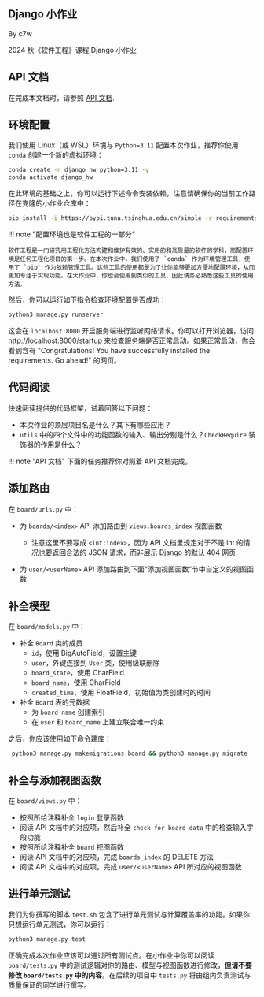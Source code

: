 ## Django 小作业

By c7w

2024 秋《软件工程》课程 Django 小作业

## API 文档

在完成本文档时，请参照 [API 文档](https://thuse-course.github.io/course-index/handout/api/).


## 环境配置

我们使用 Linux（或 WSL）环境与 `Python=3.11` 配置本次作业，推荐你使用 `conda` 创建一个新的虚拟环境：

```bash
conda create -n django_hw python=3.11 -y
conda activate django_hw
```

在此环境的基础之上，你可以运行下述命令安装依赖，注意请确保你的当前工作路径在克隆的小作业仓库中：

```bash
pip install -i https://pypi.tuna.tsinghua.edu.cn/simple -r requirements.txt
```

!!! note "配置环境也是软件工程的一部分"

    软件工程是一门研究用工程化方法构建和维护有效的、实用的和高质量的软件的学科，而配置环境是任何工程化项目的第一步。在本次作业中，我们使用了 `conda` 作为环境管理工具，使用了 `pip` 作为依赖管理工具。这些工具的使用都是为了让你能够更加方便地配置环境，从而更加专注于实现功能。在大作业中，你也会使用到类似的工具，因此请务必熟悉这些工具的使用方法。


然后，你可以运行如下指令检查环境配置是否成功：

```bash
python3 manage.py runserver
```

这会在 `localhost:8000` 开启服务端进行监听网络请求。你可以打开浏览器，访问 http://localhost:8000/startup 来检查服务端是否正常启动。如果正常启动，你会看到含有 "Congratulations! You have successfully installed the requirements. Go ahead!" 的网页。



## 代码阅读

快速阅读提供的代码框架，试着回答以下问题：

- 本次作业的顶层项目名是什么？其下有哪些应用？
- `utils` 中的四个文件中的功能函数的输入、输出分别是什么？`CheckRequire` 装饰器的作用是什么？



!!! note "API 文档"
	下面的任务推荐你对照着 API 文档完成。


## 添加路由

在 `board/urls.py` 中：

- 为 `boards/<index>` API 添加路由到 `views.boards_index` 视图函数
    - 注意这里不要写成 `<int:index>`，因为 API 文档里规定对于不是 int 的情况也要返回合法的 JSON 请求，而非展示 Django 的默认 404 网页

- 为 `user/<userName>` API 添加路由到下面“添加视图函数”节中自定义的视图函数



## 补全模型

在 `board/models.py` 中：

- 补全 `Board` 类的成员
    - `id`，使用 BigAutoField，设置主键
    - `user`，外键连接到 `User` 类，使用级联删除
    - `board_state`，使用 CharField
    - `board_name`，使用 CharField
    - `created_time`，使用 FloatField，初始值为类创建时的时间
- 补全 `Board` 表的元数据
    - 为 `board_name` 创建索引
    - 在 `user` 和 `board_name` 上建立联合唯一约束

之后，你应该使用如下命令建库：

```bash
 python3 manage.py makemigrations board && python3 manage.py migrate
```



## 补全与添加视图函数

在 `board/views.py` 中：

- 按照所给注释补全 `login` 登录函数
- 阅读 API 文档中的对应项，然后补全 `check_for_board_data` 中的检查输入字段功能
- 按照所给注释补全 `board` 视图函数
- 阅读 API 文档中的对应项，完成 `boards_index` 的 DELETE 方法
- 阅读 API 文档中的对应项，完成 `user/<userName>` API 所对应的视图函数



## 进行单元测试

我们为你撰写的脚本 `test.sh` 包含了进行单元测试与计算覆盖率的功能。如果你只想运行单元测试，你可以运行：

```bash
python3 manage.py test
```

正确完成本次作业应该可以通过所有测试点。在小作业中你可以阅读 `board/tests.py` 中的测试逻辑对你的路由、模型与视图函数进行修改，**但请不要修改 `board/tests.py` 中的内容**。在后续的项目中 `tests.py` 将由组内负责测试与质量保证的同学进行撰写。

